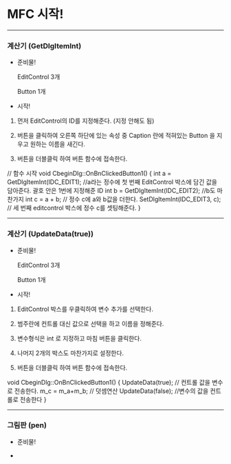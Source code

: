 # MFC 시작!

---------------------------------------------------------------------------------------------------------------------------------------


### 계산기 (GetDlgItemInt)

* 준비물!
    
    EditControl 3개
    
    Button 1개
 
* 시작!

 1. 먼저 EditControl의 ID를 지정해준다. (지정 안해도 됨)
 
 2. 버튼을 클릭하여 오른쪽 하단에 있는 속성 중 Caption 란에 적혀있는 Button 을 지우고
 원하는 이름을 새긴다.
 
 3. 버튼을 더블클릭 하여 버튼 함수에 접속한다.

// 함수 시작
void CbeginDlg::OnBnClickedButton1()
{
	int a = GetDlgItemInt(IDC_EDIT1);    //a라는 정수에 첫 번째 EditControl 박스에 담긴 값을 담아준다. 괄호 안은 1번에 지정해준 ID
	int b = GetDlgItemInt(IDC_EDIT2);    //b도 마찬가지
	int c = a + b;    // 정수 c에 a와 b값을 더한다.
	SetDlgItemInt(IDC_EDIT3, c);    // 세 번째 editcontrol 박스에 정수 c를 셋팅해준다.
}

---------------------------------------------------------------------------------------------------------------------------------------


### 계산기 (UpdateData(true))

* 준비물!
    
    EditControl 3개
    
    Button 1개

* 시작!

 1. EditControl 박스를 우클릭하여 변수 추가를 선택한다.
 
 2. 범주란에 컨트롤 대신 값으로 선택을 하고 이름을 정해준다.
 
 3. 변수형식은 int 로 지정하고 마침 버튼을 클릭한다.
 
 4. 나머지 2개의 박스도 마찬가지로 설정한다.
 
 5. 버튼을 더블클릭 하여 버튼 함수에 접속한다.
 
 void CbeginDlg::OnBnClickedButton1()
{
	UpdateData(true);   // 컨트롤 값을 변수로 전송한다.
	m_c = m_a+m_b;  // 덧셈연산
	UpdateData(false);  //변수의 값을 컨트롤로 전송한다
}


---------------------------------------------------------------------------------------------------------------------------------------


### 그림판 (pen)

* 준비물!
 -
